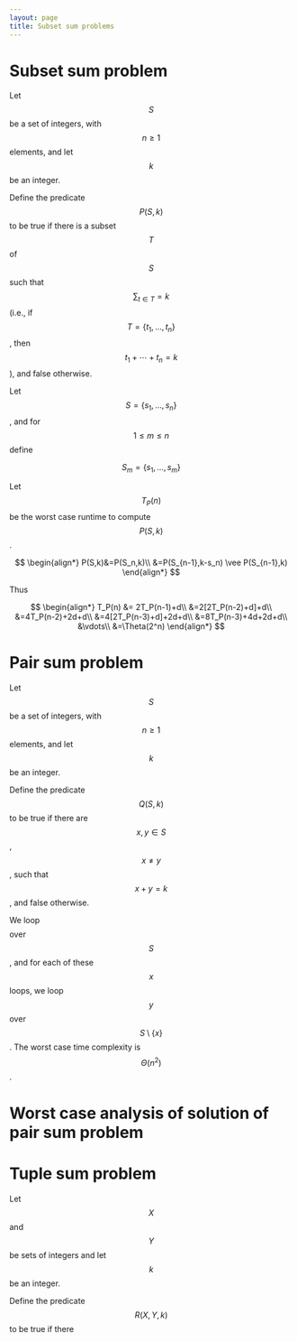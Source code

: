 ```yaml
---
layout: page
title: Subset sum problems
---
```


# Subset sum problem

Let $$S$$ be a set of integers, with $$n \geq 1$$ elements, and let $$k$$ be an integer.

Define the predicate
$$P(S,k)$$ to be true if there is a subset $$T$$ of $$S$$ such that
$$\sum_{t \in T} = k$$ (i.e., if $$T=\{t_1,\ldots,t_n\}$$, then
$$t_1+\cdots+t_n = k$$), and false otherwise.

Let $$S=\{s_1,\ldots,s_n\}$$, and for $$1 \leq m \leq n$$ define

$$S_m=\{s_1,\ldots,s_m\}$$

Let $$T_P(n)$$ be the worst case runtime to compute $$P(S,k)$$.

$$
\begin{align*}
P(S,k)&=P(S_n,k)\\
&=P(S_{n-1},k-s_n) \vee P(S_{n-1},k)
\end{align*}
$$

Thus

$$
\begin{align*}
T_P(n) &= 2T_P(n-1)+d\\
&=2[2T_P(n-2)+d]+d\\
&=4T_P(n-2)+2d+d\\
&=4[2T_P(n-3)+d]+2d+d\\
&=8T_P(n-3)+4d+2d+d\\
&\vdots\\
&=\Theta(2^n)
\end{align*}
$$


# Pair sum problem

Let $$S$$ be a set of integers, with $$n \geq 1$$ elements, and let $$k$$ be an integer.

Define the predicate $$Q(S,k)$$ to be true if there are $$x,y \in S$$, $$x \neq y$$, such that $$x+y=k$$, and false
otherwise.

We loop $$$$ over $$S$$, and for each of these $$x$$ loops, we loop $$y$$ over $$S \setminus \{x\}$$.
The worst case time complexity is $$\Theta(n^2)$$.

# Worst case analysis of solution of pair sum problem



# Tuple sum problem

Let $$X$$ and $$Y$$ be sets of integers and let $$k$$ be an integer.

Define the predicate $$R(X,Y,k)$$ to be true if there




